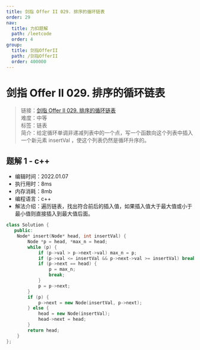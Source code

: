 ```yaml
---
title: 剑指 Offer II 029. 排序的循环链表
order: 29
nav:
  title: 力扣题解
  path: /leetcode
  order: 4
group:
  title: 剑指OfferII
  path: /剑指OfferII
  order: 400000
---
```


# 剑指 Offer II 029. 排序的循环链表

> 链接：[剑指 Offer II 029. 排序的循环链表](https://leetcode-cn.com/problems/4ueAj6/)  
> 难度：中等  
> 标签：链表  
> 简介：给定循环单调非递减列表中的一个点，写一个函数向这个列表中插入一个新元素 insertVal ，使这个列表仍然是循环升序的。

## 题解 1 - c++

- 编辑时间：2022.01.07
- 执行用时：8ms
- 内存消耗：8mb
- 编程语言：c++
- 解法介绍：遍历链表，找出符合前后的插入值，如果插入值大于最大值或小于最小值则直接插入到最大值后面。

```c++
class Solution {
   public:
    Node* insert(Node* head, int insertVal) {
        Node *p = head, *max_n = head;
        while (p) {
            if (p->val > p->next->val) max_n = p;
            if (p->val <= insertVal && p->next->val >= insertVal) break;
            if (p->next == head) {
                p = max_n;
                break;
            }
            p = p->next;
        }
        if (p) {
            p->next = new Node(insertVal, p->next);
        } else {
            head = new Node(insertVal);
            head->next = head;
        }
        return head;
    }
};
```
